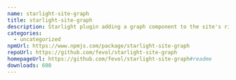 ```yaml
---
name: starlight-site-graph
title: starlight-site-graph
description: Starlight plugin adding a graph component to the site's right-sidebar
categories:
  - uncategorized
npmUrl: https://www.npmjs.com/package/starlight-site-graph
repoUrl: https://github.com/fevol/starlight-site-graph
homepageUrl: https://github.com/fevol/starlight-site-graph#readme
downloads: 608
---
```

